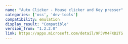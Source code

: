 ```yaml
---
name: "Auto Clicker - Mouse clicker and Key presser"
categories: ['oss', 'dev-tools']
compatibility: emulation
display_result: "Compatible"
version_from: "1.2.2.0"
link: https://apps.microsoft.com/detail/9PJVM4FXD2TS
---
```

